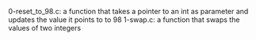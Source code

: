 0-reset_to_98.c: a function that takes a pointer to an int as parameter and updates the value it points to to 98
1-swap.c: a function that swaps the values of two integers
